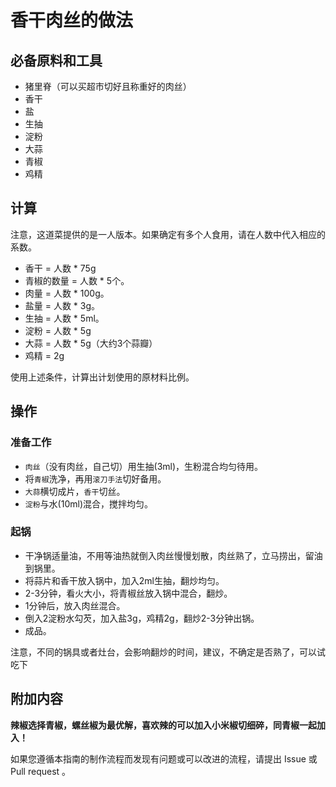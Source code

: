 # 香干肉丝的做法

## 必备原料和工具

* 猪里脊（可以买超市切好且称重好的肉丝）
* 香干
* 盐
* 生抽
* 淀粉
* 大蒜
* 青椒
* 鸡精

## 计算

注意，这道菜提供的是一人版本。如果确定有多个人食用，请在人数中代入相应的系数。

* 香干 = 人数 * 75g
* 青椒的数量 = 人数 * 5个。
* 肉量 = 人数 * 100g。
* 盐量 = 人数 * 3g。
* 生抽 = 人数 * 5ml。
* 淀粉 = 人数 * 5g
* 大蒜 = 人数 * 5g（大约3个蒜瓣）
* 鸡精 = 2g


使用上述条件，计算出计划使用的原材料比例。



## 操作

### 准备工作

* `肉丝`（没有肉丝，自己切）用生抽(3ml)，生粉混合均匀待用。
* 将`青椒`洗净，再用`滚刀手法`切好备用。
* `大蒜`横切成片，`香干`切丝。
* `淀粉`与水(10ml)混合，搅拌均匀。

### 起锅

* 干净锅适量油，不用等油热就倒入肉丝慢慢划散，肉丝熟了，立马捞出，留油到锅里。
* 将蒜片和香干放入锅中，加入2ml生抽，翻炒均匀。
* 2-3分钟，看火大小，将青椒丝放入锅中混合，翻炒。
* 1分钟后，放入肉丝混合。
* 倒入2淀粉水勾芡，加入盐3g，鸡精2g，翻炒2-3分钟出锅。
* 成品。

注意，不同的锅具或者灶台，会影响翻炒的时间，建议，不确定是否熟了，可以试吃下

## 附加内容

**辣椒选择青椒，螺丝椒为最优解，喜欢辣的可以加入小米椒切细碎，同青椒一起加入！**

如果您遵循本指南的制作流程而发现有问题或可以改进的流程，请提出 Issue 或 Pull request 。
